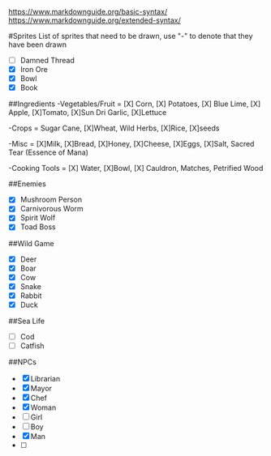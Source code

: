 https://www.markdownguide.org/basic-syntax/
https://www.markdownguide.org/extended-syntax/

#Sprites
List of sprites that need to be drawn, use "-" to denote that they have been drawn 

- [ ] Damned Thread
- [X] Iron Ore
- [X] Bowl
- [X] Book

##Ingredients
-Vegetables/Fruit = [X] Corn, [X] Potatoes, [X] Blue Lime, [X] Apple, [X]Tomato, [X]Sun Dri Garlic, [X]Lettuce

-Crops = Sugar Cane, [X]Wheat, Wild Herbs, [X]Rice, [X]seeds

-Misc = [X]Milk, [X]Bread, [X]Honey, [X]Cheese, [X]Eggs, [X]Salt, Sacred Tear (Essence of Mana)

-Cooking Tools = [X] Water, [X]Bowl, [X] Cauldron, Matches, Petrified Wood


##Enemies
- [X] Mushroom Person
- [X] Carnivorous Worm
- [X] Spirit Wolf
- [X] Toad Boss

##Wild Game
- [X] Deer
- [X] Boar
- [X] Cow
- [X] Snake
- [X] Rabbit
- [X] Duck

##Sea Life
- [ ] Cod
- [ ] Catfish
  
##NPCs
- [X] Librarian
- [X] Mayor
- [X] Chef
- [X] Woman
- [ ] Girl
- [ ] Boy
- [X] Man
- [ ] 

